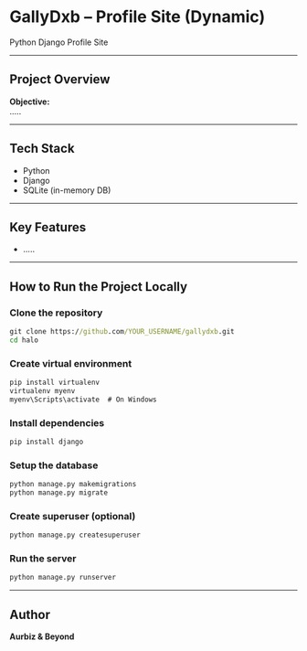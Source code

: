 # GallyDxb – Profile Site (Dynamic)

Python Django Profile Site


---

## Project Overview

**Objective:**  
.....


---

## Tech Stack

- Python  
- Django    
- SQLite (in-memory DB)  


---

## Key Features

-  .....


---

## How to Run the Project Locally

### Clone the repository

```cmd
git clone https://github.com/YOUR_USERNAME/gallydxb.git
cd halo
```

### Create virtual environment

```cmd
pip install virtualenv
virtualenv myenv
myenv\Scripts\activate  # On Windows
```

### Install dependencies

```cmd
pip install django
```

### Setup the database

```cmd
python manage.py makemigrations
python manage.py migrate
```

### Create superuser (optional)

```cmd
python manage.py createsuperuser
```

### Run the server

```cmd
python manage.py runserver
```


---

## Author

**Aurbiz & Beyond**  



